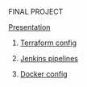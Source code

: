 FINAL PROJECT

<a href="https://github.com/mobius77/epam/blob/main/finalproject/presentation.pptx" target="blank">Presentation</a>

1. <a href="https://github.com/mobius77/epam_terraform" target="blank">Terraform config</a>


2. <a href="https://github.com/mobius77/epam_jenkins" target="blank">Jenkins pipelines</a>


3. <a href="https://github.com/mobius77/epam/tree/main/finalproject/Docker" target="blank">Docker config</a>